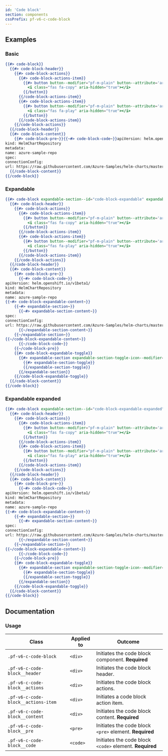 ```yaml
---
id: 'Code block'
section: components
cssPrefix: pf-v6-c-code-block
---
```


## Examples
### Basic
```hbs
{{#> code-block}}
  {{#> code-block-header}}
    {{#> code-block-actions}}
      {{#> code-block-actions-item}}
        {{#> button button--modifier="pf-m-plain" button--attribute='aria-label="Copy to clipboard"'}}
          <i class="fas fa-copy" aria-hidden="true"></i>
        {{/button}}
      {{/code-block-actions-item}}
      {{#> code-block-actions-item}}
        {{#> button button--modifier="pf-m-plain" button--attribute='aria-label="Run in Web Terminal"'}}
          <i class="fas fa-play" aria-hidden="true"></i>
        {{/button}}
      {{/code-block-actions-item}}
    {{/code-block-actions}}
  {{/code-block-header}}
  {{#> code-block-content}}
    {{#> code-block-pre~}}{{~#> code-block-code~}}apiVersion: helm.openshift.io/v1beta1/
kind: HelmChartRepository
metadata:
name: azure-sample-repo
spec:
connectionConfig:
url: https://raw.githubusercontent.com/Azure-Samples/helm-charts/master/docs{{~/code-block-code~}}{{~/code-block-pre}}
  {{/code-block-content}}
{{/code-block}}
```

### Expandable
```hbs
{{#> code-block expandable-section--id="code-block-expandable" expandable-section--IsDetached="true"}}
  {{#> code-block-header}}
    {{#> code-block-actions}}
      {{#> code-block-actions-item}}
        {{#> button button--modifier="pf-m-plain" button--attribute='aria-label="Copy to clipboard"'}}
          <i class="fas fa-copy" aria-hidden="true"></i>
        {{/button}}
      {{/code-block-actions-item}}
      {{#> code-block-actions-item}}
        {{#> button button--modifier="pf-m-plain" button--attribute='aria-label="Run in Web Terminal"'}}
          <i class="fas fa-play" aria-hidden="true"></i>
        {{/button}}
      {{/code-block-actions-item}}
    {{/code-block-actions}}
  {{/code-block-header}}
  {{#> code-block-content}}
    {{#> code-block-pre~}}
      {{~#> code-block-code~}}
apiVersion: helm.openshift.io/v1beta1/
kind: HelmChartRepository
metadata:
name: azure-sample-repo
{{~#> code-block-expandable-content~}}
    {{~#> expandable-section~}}
      {{~#> expandable-section-content~}}
spec:
connectionConfig:
url: https://raw.githubusercontent.com/Azure-Samples/helm-charts/master/docs
      {{~/expandable-section-content~}}
    {{~/expandable-section~}}
{{~/code-block-expandable-content~}}
      {{~/code-block-code~}}
    {{~/code-block-pre}}
    {{#> code-block-expandable-toggle}}
      {{#> expandable-section expandable-section-toggle-icon--modifier="pf-m-expand-top"}}
        {{#> expandable-section-toggle}}
        {{/expandable-section-toggle}}
      {{/expandable-section}}
    {{/code-block-expandable-toggle}}
  {{/code-block-content}}
{{/code-block}}
```

### Expandable expanded
```hbs
{{#> code-block expandable-section--id="code-block-expandable-expanded" expandable-section--IsDetached="true" expandable-section--IsExpanded="true"}}
  {{#> code-block-header}}
    {{#> code-block-actions}}
      {{#> code-block-actions-item}}
        {{#> button button--modifier="pf-m-plain" button--attribute='aria-label="Copy to clipboard"'}}
          <i class="fas fa-copy" aria-hidden="true"></i>
        {{/button}}
      {{/code-block-actions-item}}
      {{#> code-block-actions-item}}
        {{#> button button--modifier="pf-m-plain" button--attribute='aria-label="Run in Web Terminal"'}}
          <i class="fas fa-play" aria-hidden="true"></i>
        {{/button}}
      {{/code-block-actions-item}}
    {{/code-block-actions}}
  {{/code-block-header}}
  {{#> code-block-content}}
    {{#> code-block-pre~}}
      {{~#> code-block-code~}}
apiVersion: helm.openshift.io/v1beta1/
kind: HelmChartRepository
metadata:
name: azure-sample-repo
{{~#> code-block-expandable-content~}}
    {{~#> expandable-section~}}
      {{~#> expandable-section-content~}}
spec:
connectionConfig:
url: https://raw.githubusercontent.com/Azure-Samples/helm-charts/master/docs
      {{~/expandable-section-content~}}
    {{~/expandable-section~}}
{{~/code-block-expandable-content~}}
      {{~/code-block-code~}}
    {{~/code-block-pre}}
    {{#> code-block-expandable-toggle}}
      {{#> expandable-section expandable-section-toggle-icon--modifier="pf-m-expand-top"}}
        {{#> expandable-section-toggle}}
        {{/expandable-section-toggle}}
      {{/expandable-section}}
    {{/code-block-expandable-toggle}}
  {{/code-block-content}}
{{/code-block}}
```

## Documentation
### Usage
| Class | Applied to | Outcome |
| -- | -- | -- |
| `.pf-v6-c-code-block` | `<div>` | Initiates the code block component. **Required** |
| `.pf-v6-c-code-block__header` | `<div>` | Initiates the code block header. |
| `.pf-v6-c-code-block__actions` | `<div>` | Initiates the code block actions. |
| `.pf-v6-c-code-block__actions-item` | `<div>` | Initiates a code block action item. |
| `.pf-v6-c-code-block__content` | `<div>` | Initiates the code block content. **Required** |
| `.pf-v6-c-code-block__pre` | `<pre>` | Initiates the code block `<pre>` element. **Required** |
| `.pf-v6-c-code-block__code` | `<code>` | Initiates the code block `<code>` element. **Required** |
